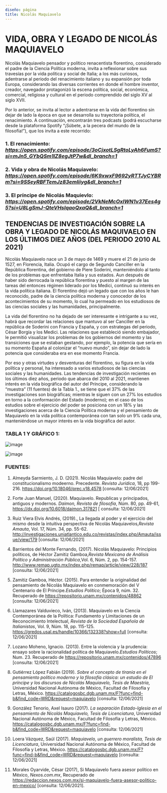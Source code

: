 ```yaml
---
diseño: página
title: Nicolás Maquiavelo
---
```


# VIDA, OBRA Y LEGADO DE NICOLÁS MAQUIAVELO

Nicolás Maquiavelo pensador y político renacentista florentino, considerado el padre de la Ciencia Política moderna, invita a reflexionar sobre sus travesías por la vida política y social de Italia; a los más curiosos, adentrarse al periodo del renacimiento italiano y su expansión por toda Europa, considerando las diversas corrientes en donde el hombre inventor, creador, navegador protagonizó la escena política, social, económica, comercial, religiosa y cultural en el periodo comprendido del siglo XV al siglo XVII.

Por lo anterior, se invita al lector a adentrarse en la vida del florentino sin dejar de lado la época en que se desarrolla su trayectoria política, el renacimiento. A continuación, encontrarán tres podcasts (podrá escucharse desde la plataforma Spotify “¡Súbete, a la pecera del mundo de la filosofía!”), que los invita a este recorrido:

###  1. El renacimiento: *https://open.spotify.com/episode/3oCjxotLSgRtoLyAh6FumS?si=mJn5_GYbQSm1lZ8egJtP7w&dl_branch=1*

### 2. Vida y obra de Nicolás Maquiavelo: *https://open.spotify.com/episode/6K9xwxF9692yRTTJyCYBRm?si=9SSeyRBFTemJz83emIiiyg&dl_branch=1*

### 3. El príncipe de Nicolás Maquievlo: *https://open.spotify.com/episode/2VkNeMcOxlWN1v37Ees4g5?si=U8LgSmJ-QteVHslqaoQxaQ&dl_branch=1*

## TENDENCIAS DE INVESTIGACIÓN SOBRE LA OBRA Y LEGADO DE NICOLÁS MAQUIVAELO EN LOS ÚLTIMOS DIEZ AÑOS (DEL PERIODO 2010 AL 2021)

Nicolás Maquiavelo nace un 3 de mayo de 1469 y muere el 21 de junio de 1527, en Florencia, Italia. Ocupó el cargo de Segundo Canciller en la República florentina, del gobierno de Piere Soderini, manteniéndolo al tanto de los problemas que enfrentaba Italia y sus estados. Aun después de haber sido derrocada la república florentina y puesto al margen de las tareas del entonces régimen liderado por los Medici, continuó su interés en la vida política italiana. El florentino dejó un legado que con los años le han reconocido, padre de la ciencia política moderna y conocedor de los acontecimientos de su momento, lo cual ha permeado en los estudiosos de las ciencias sociales y las humanidades, principalmente.

La vida del florentino no ha dejado de ser interesante e intrigante a su vez, habrá que recordar las relaciones que mantuvo al ser Canciller en la república de Soderini con Francia y España, y con estrategas del periodo, César Borgía y los Medici. Las relaciones que estableció siendo embajador, le permitió visualizar los problemas de los gobiernos del momento y las transiciones que se estaban gestando, por ejemplo, la potencia que sería en su momento España al colonizar el “nuevo mundo”, sin dejar de lado la potencia que consideraba era en ese momento Francia.

Por eso y otras virtudes y desventuras del florentino, su figura en la vida política y personal, ha interesado a varios estudiosos de las ciencias sociales y las humanidades. Las tendencias de investigación recientes en los últimos diez años, periodo que abarca del 2010 al 2021, mantienen interés en la vida biográfica del autor del Príncipe, considerando la “muestra” (11 fuentes) de la Tabla 1., se tiene que el 37% de las investigaciones son biográficas; mientras le siguen con un 27% los estudios en torno a la conformación del Estado (moderno); en el caso de los estudios sobre el ejercicio del poder se posiciona con un 18% y las investigaciones acerca de la Ciencia Política moderna y el pensamiento de Maquiavelo en la vida política contemporánea con tan solo un 9% cada una, manteniéndose un mayor interés en la vida biográfica del autor. 

### TABLA 1 Y GRÁFICO 1:


![image](https://user-images.githubusercontent.com/83613955/124175914-ce2bc000-da73-11eb-99c2-4437f76e9ebf.png)



![image](https://user-images.githubusercontent.com/83613955/124175972-e3085380-da73-11eb-9ead-608eecd06a7d.png)


### FUENTES:

1.	Almeyda Sarmiento, J. D. (2021). Nicolás Maquiavelo: padre del constitucionalismo modeerno.  Precedente. *Revista Jurídica*, 18,  pp 199-216. https://doi.org/10.18046/prec.v18.4578 [consulta: 12/06/2021]

2.	Forte Juan Manuel, (2020). Maquiavelo. Republicas y principados, antiguos y modernos. *Daimon, Revista de filosofia*, Núm. 80, pp. 49-61, https://dx.doi.org/10.6018/daimon.317821 [   consulta: 12/06/2021]

3.	Ruiz Viera Elvis Andrés, (2019)., La llegada al poder y el ejercicio del mismo desde la intuitiva perspectiva de Nicolás Maquiavelos,*Revista Amauta*,  Vol. 17, Núm. 34, pp. 55-62. http://investigaciones.uniatlantico.edu.co/revistas/index.php/Amauta/issue/view/179 [consulta: 12/06/2021]

4.	Barrientos del Monte Fernando, (2017). Nicolás Maquiavelo: Principios políticos, de Héctor Zamitiz Gamboa,*Revista Mexicana de Análisis Político y Administración Pública*,Vol. 6, Núm. 2, pp. 154-157. http://www.remap.ugto.mx/index.php/remap/article/view/228/187 [consulta: 12/06/2021]

5.	Zamitiz Gamboa, Héctor. (2015). Para entender la originalidad del pensamiento de Nicolás Maquiavelo en conmemoración del V Centenario de El Príncipe.*Estudios Político*; Época 9, núm. 32. Recuperado de https://repositorio.unam.mx/contenidos/48862 [consulta: 12/06/2021]

6.	Llamazares Valduvieco, Iván, (2013). Maquiavelo en la Ciencia Contemporánea de la Política: Fundamento y Limitaciones de un Reconocimiento Intelectual, *Revista de la Sociedad Española de Italianistas*, Vol. 9, Núm. 18, pp. 115-125. https://gredos.usal.es/handle/10366/132338?show=full [consulta: 12/06/2021]    

7.	Lozano Moheno, Ignacio. (2013). Entre la violencia y la prudencia: ensayo sobre la racionalidad política de Maquiavelo.*Estudios Políticos*; Num. 23. Recuperado de https://repositorio.unam.mx/contenidos/47896 [consulta: 12/06/2021]

8.	Gutiérrez López Fabián (2019). *Sobre el concepto de tiranía en el pensamiento político moderno y la filosofía clásica: un estudio de El príncipe y los discursos de Nicolás Maquiavelo, Tesis de Maestría*, Universidad Nacional Autónoma de México, Facultad de Filosofía y Letras, México. https://catalogosbc.dgb.unam.mx/F?func=find-b&find_code=WRD&request=maquiavelo [consulta: 12/06/2021]

9.	González Tenorio, Axel Isauro (2017). *La separación Estado-Iglesia en el pensamiento de Nicolás Maquiavelo, Tesis de Licenciatura*, Universidad Nacional Autónoma de México, Facultad de Filosofía y Letras, México. https://catalogosbc.dgb.unam.mx/F?func=find-b&find_code=WRD&request=maquiavelo [consulta: 12/06/2021]

10.	Loera Vázquez, Saúl (2017). *Maquiavelo, un guerrero moralista, Tesis de Licenciatura*, Universidad Nacional Autónoma de México, Facultad de Filosofía y Letras, México. https://catalogosbc.dgb.unam.mx/F?func=find-b&find_code=WRD&request=maquiavelo [consulta: 12/06/2021]

11.	Morales Oyarvide, César (2017), Si Maquiavelo fuera asesor político en México, *Nexos.com.mx*, Recuperado de https://redaccion.nexos.com.mx/si-maquiavelo-fuera-asesor-politico-en-mexico/ [consulta: 12/06/2021].

